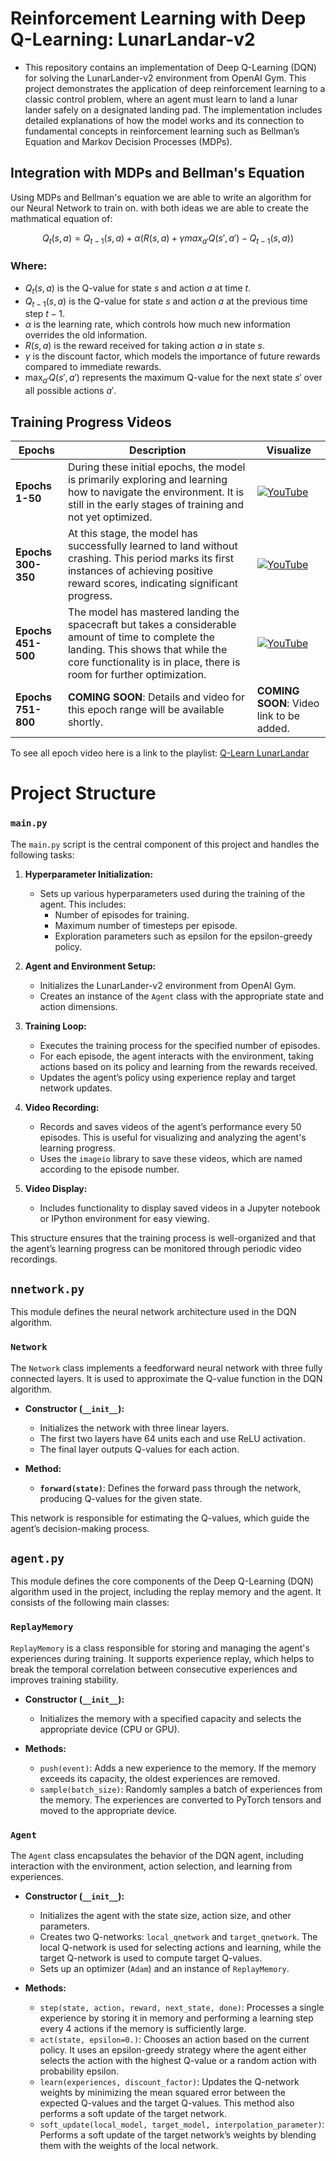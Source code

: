 # Reinforcement Learning with Deep Q-Learning: LunarLandar-v2

- This repository contains an implementation of Deep Q-Learning (DQN) for solving the LunarLander-v2 environment from OpenAI Gym. This project demonstrates the application of deep reinforcement learning to a classic control problem, where an agent must learn to land a lunar lander safely on a designated landing pad. The implementation includes detailed explanations of how the model works and its connection to fundamental concepts in reinforcement learning such as Bellman’s Equation and Markov Decision Processes (MDPs).


## Integration with MDPs and Bellman's Equation
Using MDPs and Bellman's equation we are able to write an algorithm for our Neural Network to train on. with both ideas we are able to create the mathmatical equation of:

$$ Q_{t}(s,a) = Q_{t-1}(s,a) + \alpha(R(s,a) + \gamma max_{a'}Q(s',a') - Q_{t-1}(s,a))$$

### Where:

- $Q_{t}(s,a)$ is the Q-value for state $s$ and action $a$ at time $t$.
- $Q_{t-1}(s,a)$ is the Q-value for state $s$ and action $a$ at the previous time step $t-1$.
- $\alpha$ is the learning rate, which controls how much new information overrides the old information.
- $R(s,a)$ is the reward received for taking action $a$ in state $s$.
- $\gamma$ is the discount factor, which models the importance of future rewards compared to immediate rewards.
- $\max_{a'} Q(s',a')$ represents the maximum Q-value for the next state $s'$ over all possible actions $a'$.



## Training Progress Videos

| Epochs         | Description                                                                 | Visualize                                                                                  |
|----------------|-----------------------------------------------------------------------------|--------------------------------------------------------------------------------------------|
| **Epochs 1-50**   | During these initial epochs, the model is primarily exploring and learning how to navigate the environment. It is still in the early stages of training and not yet optimized. | [![YouTube](http://i.ytimg.com/vi/rEgXE_1e6D4/hqdefault.jpg)](https://www.youtube.com/watch?v=rEgXE_1e6D4) |
| **Epochs 300-350** | At this stage, the model has successfully learned to land without crashing. This period marks its first instances of achieving positive reward scores, indicating significant progress. | [![YouTube](http://i.ytimg.com/vi/r_lz09KOVF0/hqdefault.jpg)](https://www.youtube.com/watch?v=r_lz09KOVF0) |
| **Epochs 451-500** | The model has mastered landing the spacecraft but takes a considerable amount of time to complete the landing. This shows that while the core functionality is in place, there is room for further optimization. | [![YouTube](http://i.ytimg.com/vi/5RrroqLHvkQ/hqdefault.jpg)](https://www.youtube.com/watch?v=5RrroqLHvkQ) |
| **Epochs 751-800** | **COMING SOON**: Details and video for this epoch range will be available shortly.  | **COMING SOON**: Video link to be added.                                                   |

To see all epoch video here is a link to the playlist: [Q-Learn LunarLandar](https://www.youtube.com/playlist?list=PLNMwBbQZg4Ytbwrr4OtA_wC9v2ryv6b_4)



# Project Structure

### `main.py`

The `main.py` script is the central component of this project and handles the following tasks:

1. **Hyperparameter Initialization:**
   - Sets up various hyperparameters used during the training of the agent. This includes:
     - Number of episodes for training.
     - Maximum number of timesteps per episode.
     - Exploration parameters such as epsilon for the epsilon-greedy policy.

2. **Agent and Environment Setup:**
   - Initializes the LunarLander-v2 environment from OpenAI Gym.
   - Creates an instance of the `Agent` class with the appropriate state and action dimensions.

3. **Training Loop:**
   - Executes the training process for the specified number of episodes.
   - For each episode, the agent interacts with the environment, taking actions based on its policy and learning from the rewards received.
   - Updates the agent’s policy using experience replay and target network updates.

4. **Video Recording:**
   - Records and saves videos of the agent’s performance every 50 episodes. This is useful for visualizing and analyzing the agent's learning progress.
   - Uses the `imageio` library to save these videos, which are named according to the episode number.

5. **Video Display:**
   - Includes functionality to display saved videos in a Jupyter notebook or IPython environment for easy viewing.

This structure ensures that the training process is well-organized and that the agent’s learning progress can be monitored through periodic video recordings.

## `nnetwork.py`

This module defines the neural network architecture used in the DQN algorithm.

### `Network`

The `Network` class implements a feedforward neural network with three fully connected layers. It is used to approximate the Q-value function in the DQN algorithm.

- **Constructor (`__init__`):**
  - Initializes the network with three linear layers.
  - The first two layers have 64 units each and use ReLU activation.
  - The final layer outputs Q-values for each action.

- **Method:**
  - **`forward(state)`**: Defines the forward pass through the network, producing Q-values for the given state.

This network is responsible for estimating the Q-values, which guide the agent’s decision-making process.



## `agent.py`

This module defines the core components of the Deep Q-Learning (DQN) algorithm used in the project, including the replay memory and the agent. It consists of the following main classes:

### `ReplayMemory`

`ReplayMemory` is a class responsible for storing and managing the agent's experiences during training. It supports experience replay, which helps to break the temporal correlation between consecutive experiences and improves training stability.

- **Constructor (`__init__`):**
  - Initializes the memory with a specified capacity and selects the appropriate device (CPU or GPU).
  
- **Methods:**
  - `push(event)`: Adds a new experience to the memory. If the memory exceeds its capacity, the oldest experiences are removed.
  - `sample(batch_size)`: Randomly samples a batch of experiences from the memory. The experiences are converted to PyTorch tensors and moved to the appropriate device.

### `Agent`

The `Agent` class encapsulates the behavior of the DQN agent, including interaction with the environment, action selection, and learning from experiences.

- **Constructor (`__init__`):**
  - Initializes the agent with the state size, action size, and other parameters.
  - Creates two Q-networks: `local_qnetwork` and `target_qnetwork`. The local Q-network is used for selecting actions and learning, while the target Q-network is used to compute target Q-values.
  - Sets up an optimizer (`Adam`) and an instance of `ReplayMemory`.

- **Methods:**
  - `step(state, action, reward, next_state, done)`: Processes a single experience by storing it in memory and performing a learning step every 4 actions if the memory is sufficiently large.
  - `act(state, epsilon=0.)`: Chooses an action based on the current policy. It uses an epsilon-greedy strategy where the agent either selects the action with the highest Q-value or a random action with probability epsilon.
  - `learn(experiences, discount_factor)`: Updates the Q-network weights by minimizing the mean squared error between the expected Q-values and the target Q-values. This method also performs a soft update of the target network.
  - `soft_update(local_model, target_model, interpolation_parameter)`: Performs a soft update of the target network’s weights by blending them with the weights of the local network.


  